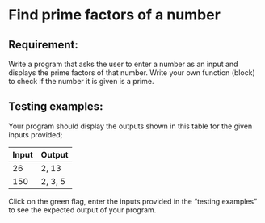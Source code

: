 # Find prime factors of a number

## Requirement:

Write a program that asks the user to enter a number as an input and displays the prime  factors of that number.
Write your own function (block) to check if the number it is given is a prime.

## Testing examples:

Your program should display the outputs shown in this table for the given inputs provided;

| Input    | Output     |
| -------- | ---------- |
| 26       | 2, 13      |
| 150      | 2, 3, 5    |

Click on the green flag, enter the inputs provided in the “testing examples” to see the expected output of your program.
